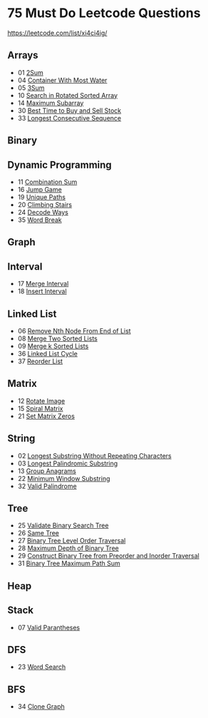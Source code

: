 # 75 Must Do Leetcode Questions
<https://leetcode.com/list/xi4ci4ig/>

## Arrays
- 01 [2Sum](https://leetcode.com/problems/two-sum)
- 04 [Container With Most Water](https://leetcode.com/problems/container-with-most-water)
- 05 [3Sum](https://leetcode.com/problems/3sum)
- 10 [Search in Rotated Sorted Array](https://leetcode.com/problems/search-in-rotated-sorted-array)
- 14 [Maximum Subarray](https://leetcode.com/problems/maximum-subarray)
- 30 [Best Time to Buy and Sell Stock](https://leetcode.com/problems/best-time-to-buy-and-sell-stock)
- 33 [Longest Consecutive Sequence](https://leetcode.com/problems/longest-consecutive-sequence)

## Binary

## Dynamic Programming
- 11 [Combination Sum](https://leetcode.com/problems/combination-sum)
- 16 [Jump Game](https://leetcode.com/problems/jump-game)
- 19 [Unique Paths](https://leetcode.com/problems/unique-paths)
- 20 [Climbing Stairs](https://leetcode.com/problems/climbing-stairs)
- 24 [Decode Ways](https://leetcode.com/problems/decode-ways)
- 35 [Word Break](https://leetcode.com/problems/word-break)

## Graph

## Interval
- 17 [Merge Interval](https://leetcode.com/problems/merge-intervals)
- 18 [Insert Interval](https://leetcode.com/problems/insert-interval)

## Linked List
- 06 [Remove Nth Node From End of List](https://leetcode.com/problems/remove-nth-node-from-end-of-list)
- 08 [Merge Two Sorted Lists](https://leetcode.com/problems/merge-two-sorted-lists)
- 09 [Merge k Sorted Lists](https://leetcode.com/problems/merge-k-sorted-lists)
- 36 [Linked List Cycle](https://leetcode.com/problems/linked-list-cycle)
- 37 [Reorder List](https://leetcode.com/problems/reorder-list)

## Matrix
- 12 [Rotate Image](https://leetcode.com/problems/rotate-image)
- 15 [Spiral Matrix](https://leetcode.com/problems/spiral-matrix)
- 21 [Set Matrix Zeros](https://leetcode.com/problems/set-matrix-zeroes)

## String
- 02 [Longest Substring Without Repeating Characters](https://leetcode.com/problems/longest-substring-without-repeating-characters)
- 03 [Longest Palindromic Substring](https://leetcode.com/problems/longest-palindromic-substring)
- 13 [Group Anagrams](https://leetcode.com/problems/group-anagrams)
- 22 [Minimum Window Substring](https://leetcode.com/problems/minimum-window-substring)
- 32 [Valid Palindrome](https://leetcode.com/problems/valid-palindrome)

## Tree
- 25 [Validate Binary Search Tree](https://leetcode.com/problems/validate-binary-search-tree)
- 26 [Same Tree](https://leetcode.com/problems/same-tree)
- 27 [Binary Tree Level Order Traversal](https://leetcode.com/problems/binary-tree-level-order-traversal)
- 28 [Maximum Depth of Binary Tree](https://leetcode.com/problems/maximum-depth-of-binary-tree)
- 29 [Construct Binary Tree from Preorder and Inorder Traversal](https://leetcode.com/problems/construct-binary-tree-from-preorder-and-inorder-traversal)
- 31 [Binary Tree Maximum Path Sum](https://leetcode.com/problems/binary-tree-maximum-path-sum)

## Heap

## Stack
- 07 [Valid Parantheses](https://leetcode.com/problems/valid-parentheses)

## DFS
- 23 [Word Search](https://leetcode.com/problems/word-search)

## BFS
- 34 [Clone Graph](https://leetcode.com/problems/clone-graph)
